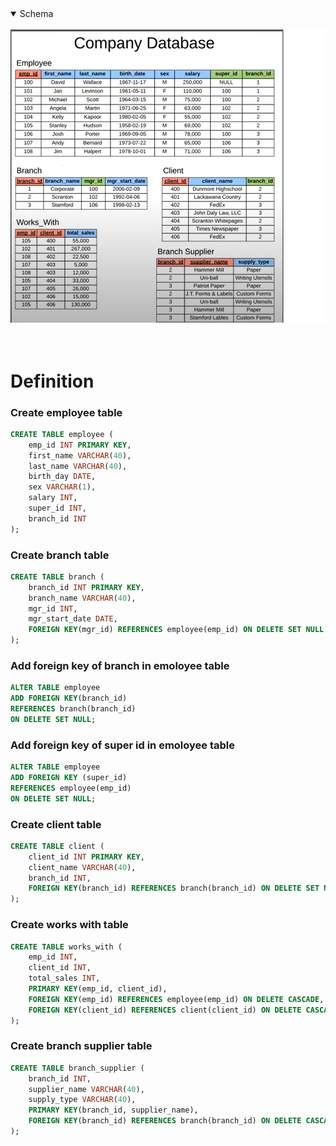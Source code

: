 ﻿<details open>
<summary>Schema</h1></summary>
<br>
<img src="./company-db.png" alt="Schema">
</details>
<br>
<br>

<!-- # Schema
![schema](./company-db.png) -->

# Definition
### Create employee table
```sql
CREATE TABLE employee (
    emp_id INT PRIMARY KEY,
    first_name VARCHAR(40),
    last_name VARCHAR(40),
    birth_day DATE,
    sex VARCHAR(1),
    salary INT,
    super_id INT,
    branch_id INT
);
```
### Create branch table
```sql
CREATE TABLE branch (
    branch_id INT PRIMARY KEY,
    branch_name VARCHAR(40),
    mgr_id INT,
    mgr_start_date DATE,
    FOREIGN KEY(mgr_id) REFERENCES employee(emp_id) ON DELETE SET NULL
);
```

### Add foreign key of branch in emoloyee table
```sql
ALTER TABLE employee
ADD FOREIGN KEY(branch_id)
REFERENCES branch(branch_id)
ON DELETE SET NULL;
```

### Add foreign key of super id in emoloyee table
```sql
ALTER TABLE employee
ADD FOREIGN KEY (super_id)
REFERENCES employee(emp_id)
ON DELETE SET NULL;
```

### Create client table
```sql
CREATE TABLE client (
    client_id INT PRIMARY KEY,
    client_name VARCHAR(40),
    branch_id INT,
    FOREIGN KEY(branch_id) REFERENCES branch(branch_id) ON DELETE SET NULL
);
```

### Create works with table
```sql
CREATE TABLE works_with (
    emp_id INT,
    client_id INT,
    total_sales INT,
    PRIMARY KEY(emp_id, client_id),
    FOREIGN KEY(emp_id) REFERENCES employee(emp_id) ON DELETE CASCADE,
    FOREIGN KEY(client_id) REFERENCES client(client_id) ON DELETE CASCADE
);
```

### Create branch supplier table
```sql
CREATE TABLE branch_supplier (
    branch_id INT,
    supplier_name VARCHAR(40),
    supply_type VARCHAR(40),
    PRIMARY KEY(branch_id, supplier_name),
    FOREIGN KEY(branch_id) REFERENCES branch(branch_id) ON DELETE CASCADE
);
```